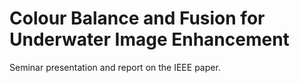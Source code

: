 # Colour Balance and Fusion for Underwater Image Enhancement
Seminar presentation and report on the IEEE paper.
